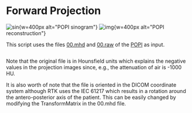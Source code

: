 # Forward Projection

![sin](../../documentation/docs/ExternalData/POPI-Sinogram.png){w=400px alt="POPI sinogram"}
![img](../../documentation/docs/ExternalData/POPI-Reconstruction.png){w=400px alt="POPI reconstruction"}

This script uses the files [00.mhd](http://www.creatis.insa-lyon.fr/~srit/POPI/MedPhys11/bl/mhd/00.mhd) and [00.raw](http://www.creatis.insa-lyon.fr/~srit/POPI/MedPhys11/bl/mhd/00.raw) of the [POPI](http://www.creatis.insa-lyon.fr/rio/popi-model/) as input.

```{literalinclude} ForwardProjection.sh
```

Note that the original file is in Hounsfield units which explains the negative values in the projection images since, e.g., the attenuation of air is -1000 HU.

It is also worth of note that the file is oriented in the DICOM coordinate system although RTK uses the IEC 61217 which results in a rotation around the antero-posterior axis of the patient. This can be easily changed by modifying the TransformMatrix in the 00.mhd file.

